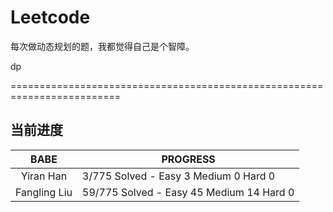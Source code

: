 # Leetcode

 每次做动态规划的题，我都觉得自己是个智障。
 
 dp
 
 =========================================================================
 
## 当前进度

|     BABE      | PROGRESS                                  |
| :-----------: | ----------------------------------------- |
|   Yiran Han   |  3/775 Solved - Easy  3 Medium 0  Hard 0  |
| Fangling Liu  | 59/775 Solved - Easy 45 Medium 14 Hard 0  |
